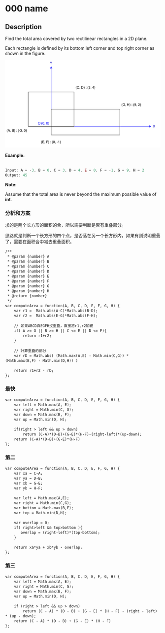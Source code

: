 # 000 name

## Description

Find the total area covered by two rectilinear rectangles in a 2D plane.

Each rectangle is defined by its bottom left corner and top right corner as shown in the figure.


![](/src/rectangle_area.png)


**Example:**

```js

Input: A = -3, B = 0, C = 3, D = 4, E = 0, F = -1, G = 9, H = 2
Output: 45

```


**Note:**

Assume that the total area is never beyond the maximum possible value of **int**.


### 分析和方案

求的是两个长方形的面积的合，所以需要判断是否有重叠部分。

思路就是判断一个长方形的四个点，是否落在另一个长方形内，如果有则说明重叠了，需要在面积合中减去重叠面积。


```
/**
 * @param {number} A
 * @param {number} B
 * @param {number} C
 * @param {number} D
 * @param {number} E
 * @param {number} F
 * @param {number} G
 * @param {number} H
 * @return {number}
 */
var computeArea = function(A, B, C, D, E, F, G, H) {
    var r1 =  Math.abs(A-C)*Math.abs(B-D);
    var r2 =  Math.abs(E-G)*Math.abs(F-H);

    // 如果ABCD與EGFH沒重疊，直接將r1,r2加總
    if( A >= G || B >= H || C <= E || D <= F){
        return r1+r2;
    }

    // 計算重疊的部分
    var rD = Math.abs( (Math.max(A,E) - Math.min(C,G)) * (Math.max(B,F) - Math.min(D,H)) )

    return r1+r2 - rD;
};

```


### 最快

```
var computeArea = function(A, B, C, D, E, F, G, H) {
    var left = Math.max(A, E);
    var right = Math.min(C, G);
    var down = Math.max(B, F);
    var up = Math.min(D, H);
    
    if(right > left && up > down)
        return (C-A)*(D-B)+(G-E)*(H-F)-(right-left)*(up-down);
    return (C-A)*(D-B)+(G-E)*(H-F)
};

```

### 第二

```
var computeArea = function(A, B, C, D, E, F, G, H) {
    var xa = C-A;
    var ya = D-B;
    var xb = G-E;
    var yb = H-F;
    
    var left = Math.max(A,E);
    var right = Math.min(C,G);
    var bottom = Math.max(B,F);
    var top = Math.min(D,H);
    
    var overlap = 0;
    if( right>left && top>bottom ){
       overlap = (right-left)*(top-bottom);
    }
    
    return xa*ya + xb*yb - overlap;
};
```

### 第三

```
var computeArea = function(A, B, C, D, E, F, G, H) {
    var left = Math.max(A, E);
    var right = Math.min(C, G);
    var down = Math.max(B, F);
    var up = Math.min(D, H);

    if (right > left && up > down)
        return (C - A) * (D - B) + (G - E) * (H - F) - (right - left) * (up - down);
    return (C - A) * (D - B) + (G - E) * (H - F)
};

```